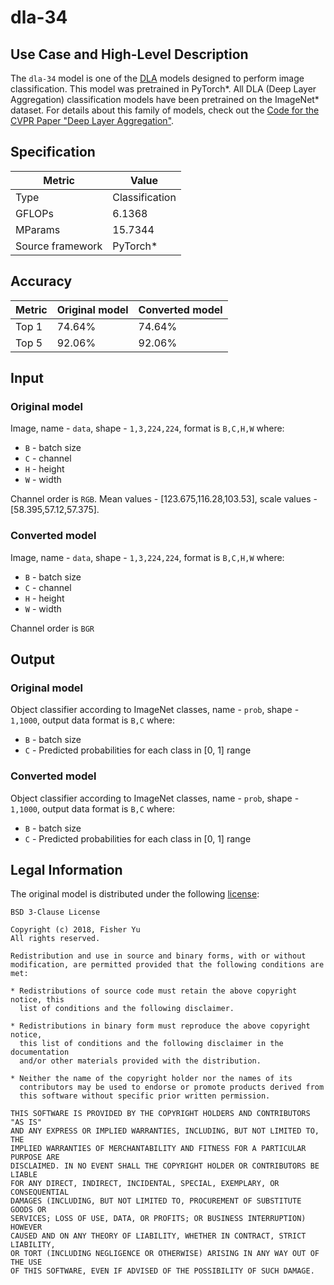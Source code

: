 # dla-34

## Use Case and High-Level Description

The `dla-34` model is one of the [DLA](https://arxiv.org/pdf/1707.06484)
models designed to perform image classification. This model was pretrained in PyTorch\*. All DLA (Deep Layer Aggregation) classification models have been pretrained on the ImageNet\* dataset. For details about this family of models, check out the [Code for the CVPR Paper "Deep Layer Aggregation"](https://github.com/ucbdrive/dla).

## Specification

| Metric           | Value          |
| ---------------- | -------------- |
| Type             | Classification |
| GFLOPs           | 6.1368         |
| MParams          | 15.7344        |
| Source framework | PyTorch\*      |

## Accuracy

| Metric | Original model | Converted model |
| ------ | -------------- | --------------- |
| Top 1  | 74.64%         | 74.64%          |
| Top 5  | 92.06%         | 92.06%          |

## Input

### Original model

Image, name - `data`,  shape - `1,3,224,224`, format is `B,C,H,W` where:

- `B` - batch size
- `C` - channel
- `H` - height
- `W` - width

Channel order is `RGB`.
Mean values - [123.675,116.28,103.53], scale values - [58.395,57.12,57.375].

### Converted model

Image, name - `data`,  shape - `1,3,224,224`, format is `B,C,H,W` where:

- `B` - batch size
- `C` - channel
- `H` - height
- `W` - width

Channel order is `BGR`

## Output

### Original model

Object classifier according to ImageNet classes, name - `prob`,  shape - `1,1000`, output data format is `B,C` where:

- `B` - batch size
- `C` - Predicted probabilities for each class in  [0, 1] range

### Converted model

Object classifier according to ImageNet classes, name - `prob`,  shape - `1,1000`, output data format is `B,C` where:

- `B` - batch size
- `C` - Predicted probabilities for each class in  [0, 1] range

## Legal Information

The original model is distributed under the following
[license](https://raw.githubusercontent.com/ucbdrive/dla/master/LICENSE):

```
BSD 3-Clause License

Copyright (c) 2018, Fisher Yu
All rights reserved.

Redistribution and use in source and binary forms, with or without
modification, are permitted provided that the following conditions are met:

* Redistributions of source code must retain the above copyright notice, this
  list of conditions and the following disclaimer.

* Redistributions in binary form must reproduce the above copyright notice,
  this list of conditions and the following disclaimer in the documentation
  and/or other materials provided with the distribution.

* Neither the name of the copyright holder nor the names of its
  contributors may be used to endorse or promote products derived from
  this software without specific prior written permission.

THIS SOFTWARE IS PROVIDED BY THE COPYRIGHT HOLDERS AND CONTRIBUTORS "AS IS"
AND ANY EXPRESS OR IMPLIED WARRANTIES, INCLUDING, BUT NOT LIMITED TO, THE
IMPLIED WARRANTIES OF MERCHANTABILITY AND FITNESS FOR A PARTICULAR PURPOSE ARE
DISCLAIMED. IN NO EVENT SHALL THE COPYRIGHT HOLDER OR CONTRIBUTORS BE LIABLE
FOR ANY DIRECT, INDIRECT, INCIDENTAL, SPECIAL, EXEMPLARY, OR CONSEQUENTIAL
DAMAGES (INCLUDING, BUT NOT LIMITED TO, PROCUREMENT OF SUBSTITUTE GOODS OR
SERVICES; LOSS OF USE, DATA, OR PROFITS; OR BUSINESS INTERRUPTION) HOWEVER
CAUSED AND ON ANY THEORY OF LIABILITY, WHETHER IN CONTRACT, STRICT LIABILITY,
OR TORT (INCLUDING NEGLIGENCE OR OTHERWISE) ARISING IN ANY WAY OUT OF THE USE
OF THIS SOFTWARE, EVEN IF ADVISED OF THE POSSIBILITY OF SUCH DAMAGE.
```
